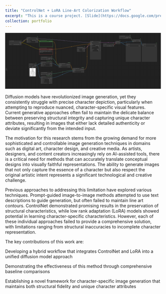 ```yaml
---
title: "ControlNet + LoRA Line-Art Colorization Workflow"
excerpt: "This is a course project. [Slide](https://docs.google.com/presentation/d/1--OoNGXd8Wfc12vTyD4rxgOoaCXto4GL/edit?usp=sharing&ouid=110097611116200166954&rtpof=true&sd=true)/[Paper](https://drive.google.com/file/d/1jjJ6YeQM4jzgP4o8op2zyBr9xubnGool/view?usp=sharing)<br/><img src='/images/workflow.png'>"
collection: portfolio
---
```

<img src='/images/workflow.png'>

Diffusion models have revolutionized image generation, yet they consistently struggle with precise character depiction, particularly when attempting to reproduce nuanced, character-specific visual features. Current generative approaches often fail to maintain the delicate balance between preserving structural integrity and capturing unique character attributes, resulting in images that either lack detailed authenticity or deviate significantly from the intended input.

The motivation for this research stems from the growing demand for more sophisticated and controllable image generation techniques in domains such as digital art, character design, and creative media. As artists, designers, and content creators increasingly rely on AI-assisted tools, there is a critical need for methods that can accurately translate conceptual designs into visually faithful representations. The ability to generate images that not only capture the essence of a character but also respect the original artistic intent represents a significant technological and creative challenge.

Previous approaches to addressing this limitation have explored various techniques. Prompt-guided image-to-image methods attempted to use text descriptions to guide generation, but often failed to maintain line art contours. ControlNet demonstrated promising results in the preservation of structural characteristics, while low rank adaptation (LoRA) models showed potential in learning character-specific characteristics. However, each of these individual approaches failed to provide a comprehensive solution, with limitations ranging from structural inaccuracies to incomplete character representation.

The key contributions of this work are:

Developing a hybrid workflow that integrates ControlNet and LoRA into a unified diffusion model approach

Demonstrating the effectiveness of this method through comprehensive baseline comparisons

Establishing a novel framework for character-specific image generation that maintains both structural fidelity and unique character attributes
